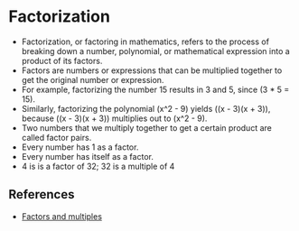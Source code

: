 # Factorization
* Factorization, or factoring in mathematics, refers to the process of breaking down a number, polynomial, or mathematical expression into a product of its factors.
* Factors are numbers or expressions that can be multiplied together to get the original number or expression.
* For example, factorizing the number 15 results in 3 and 5, since \(3 * 5 = 15\).
* Similarly, factorizing the polynomial \(x^2 - 9\) yields \((x - 3)(x + 3)\), because \((x - 3)(x + 3)\) multiplies out to \(x^2 - 9\).
* Two numbers that we multiply together to get a certain product are called factor pairs.
* Every number has 1 as a factor.
* Every number has itself as a factor.
* 4 is is a factor of 32; 32 is a multiple of 4

## References
* [Factors and multiples](https://www.khanacademy.org/math/pre-algebra/pre-algebra-factors-multiples)
